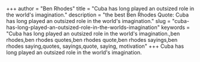 +++
author = "Ben Rhodes"
title = "Cuba has long played an outsized role in the world's imagination."
description = "the best Ben Rhodes Quote: Cuba has long played an outsized role in the world's imagination."
slug = "cuba-has-long-played-an-outsized-role-in-the-worlds-imagination"
keywords = "Cuba has long played an outsized role in the world's imagination.,ben rhodes,ben rhodes quotes,ben rhodes quote,ben rhodes sayings,ben rhodes saying,quotes, sayings,quote, saying, motivation"
+++
Cuba has long played an outsized role in the world's imagination.
